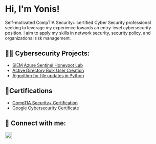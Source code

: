 <h1>Hi, I'm Yonis! <br/></h1>

Self-motivated CompTIA Security+ certified Cyber Security professional seeking to leverage my experience towards an entry-level cybersecurity position. I aim to apply my skills in network security, security policy, and organizational risk management.


<h2>👨‍💻 Cybersecurity Projects:</h2>

  - [SIEM Azure Sentinel Honeypot Lab](https://github.com/Yonisaweel/AzureSentinel)
  - [Active Directory Bulk User Creation](https://github.com/Yonisaweel/ActiveDirectoryLab)
  - [Algorithm for file updates in Python](https://github.com/Yonisaweel/UpdatePython)

<h2>📃Certifications</h2>

- [CompTIA Security+ Certification](https://i.imgur.com/Dfs5jaH.png)
- [Google Cybersecurity Certificate](https://i.imgur.com/G85ws1i.png)

<h2> 🤳 Connect with me:</h2>


[<img align="left" alt="JoshMadakor | LinkedIn" width="22px" src="https://cdn.jsdelivr.net/npm/simple-icons@v3/icons/linkedin.svg" />][linkedin]


[linkedin]: https://linkedin.com/in/Yonisaweel
